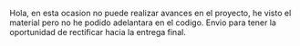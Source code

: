 Hola, en esta ocasion no puede realizar avances en el proyecto, he visto el material pero no he podido adelantara en el codigo. Envio para tener la oportunidad de rectificar hacia la entrega final.
